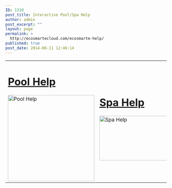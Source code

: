 ```yaml
---
ID: 1310
post_title: Interactive Pool/Spa Help
author: admin
post_excerpt: ""
layout: page
permalink: >
  http://ecosmartecloud.com/ecosmarte-help/
published: true
post_date: 2014-08-11 12:46:14
---
```

<table style="width: 100%;">
<tbody>
<tr>
<td style="width: 50%;">
<h1><a href="/?page_id=811">Pool Help</a></h1>
<img src="http://ecosmartecloud.com/wp-content/uploads/2013/05/home_image.jpg" alt="Pool Help" width="270 height=" /></td>
<td style="width: 50%;">
<h1><a href="/?page_id=1289">Spa Help</a></h1>
<img src="http://ecosmartecloud.com/wp-content/uploads/2014/08/Octagon-Spa.jpg" alt="Spa Help" width="270" height="140" /></td>
</tr>
</tbody>
</table>